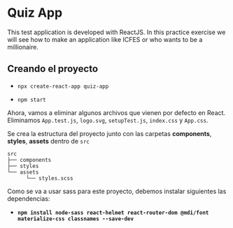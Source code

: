 # Quiz App

This test application is developed with ReactJS. In this practice exercise we will see how to make an application like ICFES or who wants to be a millionaire.

## Creando el proyecto

- `npx create-react-app quiz-app`

- `npm start`

Ahora, vamos a eliminar algunos archivos que vienen por defecto en React. Eliminamos `App.test.js`, `logo.svg`, `setupTest.js`, `index.css` y `App.css`.

Se crea la estructura del proyecto junto con las carpetas **components**, **styles**, **assets** dentro de `src`

```
src
├── components
├── styles
└── assets
      └── styles.scss
```

Como se va a usar sass para este proyecto, debemos instalar siguientes las dependencias:

- **`npm install node-sass react-helmet react-router-dom @mdi/font materialize-css classnames --save-dev`**
